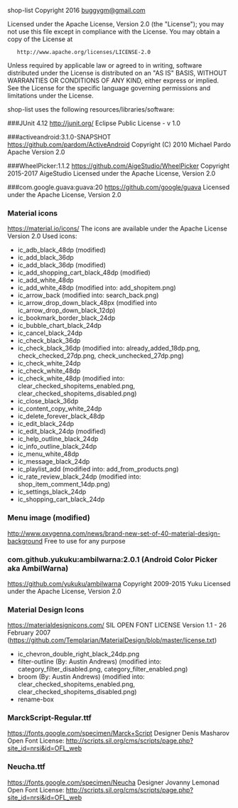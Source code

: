shop-list
   Copyright 2016 buggygm@gmail.com

   Licensed under the Apache License, Version 2.0 (the "License");
   you may not use this file except in compliance with the License.
   You may obtain a copy of the License at

       http://www.apache.org/licenses/LICENSE-2.0

   Unless required by applicable law or agreed to in writing, software
   distributed under the License is distributed on an "AS IS" BASIS,
   WITHOUT WARRANTIES OR CONDITIONS OF ANY KIND, either express or implied.
   See the License for the specific language governing permissions and
   limitations under the License.


shop-list uses the following resources/libraries/software:

###JUnit 4.12
http://junit.org/
Eclipse Public License - v 1.0

###activeandroid:3.1.0-SNAPSHOT
https://github.com/pardom/ActiveAndroid
Copyright (C) 2010 Michael Pardo
Apache Version 2.0

###WheelPicker:1.1.2
https://github.com/AigeStudio/WheelPicker
Copyright 2015-2017 AigeStudio
Licensed under the Apache License, Version 2.0

###com.google.guava:guava:20
https://github.com/google/guava
Licensed under the Apache License, Version 2.0 

### Material icons
https://material.io/icons/
The icons are available under the Apache License Version 2.0
Used icons:
* ic_adb_black_48dp (modified)
* ic_add_black_36dp
* ic_add_black_36dp (modified)
* ic_add_shopping_cart_black_48dp (modified)
* ic_add_white_48dp
* ic_add_white_48dp (modified into: add_shopitem.png)
* ic_arrow_back (modified into: search_back.png)
* ic_arrow_drop_down_black_48px (modified into ic_arrow_drop_down_black_12dp)
* ic_bookmark_border_black_24dp
* ic_bubble_chart_black_24dp
* ic_cancel_black_24dp
* ic_check_black_36dp
* ic_check_black_36dp (modified into: already_added_18dp.png, check_checked_27dp.png, check_unchecked_27dp.png)
* ic_check_white_24dp
* ic_check_white_48dp
* ic_check_white_48dp (modified into: clear_checked_shopitems_enabled.png, clear_checked_shopitems_disabled.png)
* ic_close_black_36dp
* ic_content_copy_white_24dp
* ic_delete_forever_black_48dp
* ic_edit_black_24dp
* ic_edit_black_24dp (modified)
* ic_help_outline_black_24dp
* ic_info_outline_black_24dp
* ic_menu_white_48dp
* ic_message_black_24dp
* ic_playlist_add (modified into: add_from_products.png)
* ic_rate_review_black_24dp (modified into: shop_item_comment_14dp.png)
* ic_settings_black_24dp
* ic_shopping_cart_black_24dp

### Menu image (modified)
http://www.oxygenna.com/news/brand-new-set-of-40-material-design-background
Free to use for any purpose

### com.github.yukuku:ambilwarna:2.0.1 (Android Color Picker aka AmbilWarna)
https://github.com/yukuku/ambilwarna
Copyright 2009-2015 Yuku
Licensed under the Apache License, Version 2.0

### Material Design Icons
https://materialdesignicons.com/
SIL OPEN FONT LICENSE Version 1.1 - 26 February 2007 (https://github.com/Templarian/MaterialDesign/blob/master/license.txt)
* ic_chevron_double_right_black_24dp.png
* filter-outline (By: Austin Andrews) (modified into: category_filter_disabled.png, category_filter_enabled.png)
* broom (By: Austin Andrews) (modified into: clear_checked_shopitems_enabled.png, clear_checked_shopitems_disabled.png)
* rename-box

### MarckScript-Regular.ttf
https://fonts.google.com/specimen/Marck+Script
Designer Denis Masharov
Open Font License: http://scripts.sil.org/cms/scripts/page.php?site_id=nrsi&id=OFL_web


### Neucha.ttf
https://fonts.google.com/specimen/Neucha
Designer Jovanny Lemonad
Open Font License: http://scripts.sil.org/cms/scripts/page.php?site_id=nrsi&id=OFL_web